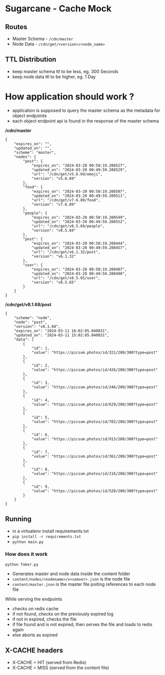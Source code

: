 # Sugarcane - Cache Mock

## Routes
- Master Schema - `/cdn/master`
- Node Data - `/cdn/get/<version>/<node_name>`


## TTL Distribution
- keep master schema ttl to be less, eg. 300 Seconds
- keep node data ttl to be higher, eg. 1 Day


# How application should work ?
- application is supposed to query the master schema as the metadata for object endpoints
- each object endpoint api is found in the response of the master schema


**/cdn/master**
```
{
    "expires_on": "",
    "updated_on": "",
    "scheme": "master",
    "nodes": {
        "post": {
            "expires_on": "2024-03-20 00:50:19.208527",
            "updated_on": "2024-03-20 00:49:59.208529",   
            "url": "/cdn/get/v5.6.69/emoji",
            "version": "v5.6.69"
        }, 
        "food": {
            "expires_on": "2024-03-20 00:50:19.208507",
            "updated_on": "2024-03-20 00:49:59.208511",
            "url": "/cdn/get/v7.6.89/food",
            "version": "v7.6.89"
        },
        "people": {
            "expires_on": "2024-03-20 00:50:19.208549",
            "updated_on": "2024-03-20 00:49:59.208552",
            "url": "/cdn/get/v8.5.69/people",
            "version": "v8.5.69"
        },
        "post": {
            "expires_on": "2024-03-20 00:50:19.208444",
            "updated_on": "2024-03-20 00:49:59.208457",
            "url": "/cdn/get/v6.1.32/post",
            "version": "v6.1.32"
        },
        "user": {
            "expires_on": "2024-03-20 00:50:19.208487",
            "updated_on": "2024-03-20 00:49:59.208490",
            "url": "/cdn/get/v8.5.65/user",
            "version": "v8.5.65"
        }
    }
}
```

**/cdn/get/v8.1.68/post**
```
{
    "scheme": "node",
    "node": "post",
    "version": "v8.1.68",
    "expires_on": "2024-03-11 16:02:05.040831",
    "updated_on": "2024-03-11 15:02:05.040831",
    "data": [
        {
            "id": 1,
            "value": "https://picsum.photos/id/321/200/300?type=post"
        },
        {
            "id": 2,
            "value": "https://picsum.photos/id/426/200/300?type=post"
        },
        {
            "id": 3,
            "value": "https://picsum.photos/id/246/200/300?type=post"
        },
        {
            "id": 4,
            "value": "https://picsum.photos/id/629/200/300?type=post"
        },
        {
            "id": 5,
            "value": "https://picsum.photos/id/702/200/300?type=post"
        },
        {
            "id": 6,
            "value": "https://picsum.photos/id/913/200/300?type=post"
        },
        {
            "id": 7,
            "value": "https://picsum.photos/id/361/200/300?type=post"
        },
        {
            "id": 8,
            "value": "https://picsum.photos/id/216/200/300?type=post"
        },
        {
            "id": 9,
            "value": "https://picsum.photos/id/528/200/300?type=post"
        }
    ]
}
```

## Running
- in a virtualenv install requirements.txt
- `pip install -r requirements.txt`
- `python main.py`

### How does it work
`python faker.py` 
- Generates master and node data inside the content folder
- `content/nodes/<nodename>/v<semver>.json` is the node file
- `content/master.json` is the master file poiting references to each node file


While serving the endpoints
- checks on redis cache
- if not found, checks on the previously expired log
- if not in expired, checks the file
- if file found and is not expired, then serves the file and loads to redis again
- else aborts as expired

## X-CACHE headers
- X-CACHE = HIT (served from Redis)
- X-CACHE = MISS (served from the content file)
